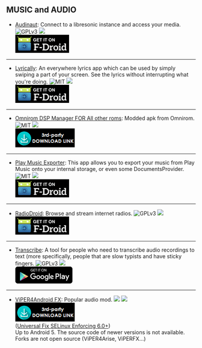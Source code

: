 <!--
    Copyright (C)  2016 PRIMOKORN.
    Permission is granted to copy, distribute and/or modify this document
    under the terms of the GNU Free Documentation License, Version 1.3
    or any later version published by the Free Software Foundation;
    with no Invariant Sections, no Front-Cover Texts, and no Back-Cover Texts.
    A copy of the license is included in the section entitled "GNU
    Free Documentation License".
-->
## MUSIC and AUDIO

* [Audinaut](https://f-droid.org/repository/browse/?fdfilter=Audinaut&fdid=net.nullsum.audinaut): Connect to a libresonic instance and access your media.
![GPLv3](https://img.shields.io/badge/License-GPLv3-brightgreen.svg?style=flat-square)
[![](https://img.shields.io/badge/Source-Github-lightgrey.svg?style=flat-square)](https://github.com/nvllsvm/Audinaut)  
[![](Pictures/F-Droid.png)](https://f-droid.org/repository/browse/?fdfilter=Audinaut&fdid=net.nullsum.audinaut)

***

* [Lyrically](http://v.ht/Qjqc): An everywhere lyrics app which can be used by simply swiping a part of your screen. See the lyrics without interrupting what you're doing.
![MIT](https://img.shields.io/badge/License-MIT-orange.svg?style=flat-square)
[![](https://img.shields.io/badge/Source-Github-lightgrey.svg?style=flat-square)](https://github.com/shkcodes/Lyrically)  
[![](Pictures/F-Droid.png)](http://v.ht/Qjqc)

***

* [Omnirom DSP Manager FOR All other roms](http://v.ht/19sd): Modded apk from Omnirom.
![MIT](https://img.shields.io/badge/License-MIT-orange.svg?style=flat-square)
[![](https://img.shields.io/badge/Website/Source-Github-lightgrey.svg?style=flat-square)](https://james34602.github.io/JamesDSPManager/)  
[![](Pictures/3rd-party.png)](https://github.com/james34602/JamesDSPManager/releases)

***

* [Play Music Exporter](https://f-droid.org/repository/browse/?fdid=re.jcg.playmusicexporter): This app allows you to export your music from Play Music onto your internal storage, or even some DocumentsProvider.
![MIT](https://img.shields.io/badge/License-MIT-orange.svg?style=flat-square)
[![](https://img.shields.io/badge/Source-Github-lightgrey.svg?style=flat-square)](https://github.com/jcgruenhage/PlayMusicExporter)  
[![](Pictures/F-Droid.png)](https://f-droid.org/repository/browse/?fdid=re.jcg.playmusicexporter)

***

* [RadioDroid](http://v.ht/xoOG1): Browse and stream internet radios.
![GPLv3](https://img.shields.io/badge/License-GPLv3-brightgreen.svg?style=flat-square)
[![](https://img.shields.io/badge/Source-Github-lightgrey.svg?style=flat-square)](https://github.com/segler-alex/RadioDroid)  
[![](Pictures/F-Droid.png)](http://v.ht/xoOG1)

***

* [Transcribe](https://github.com/p-edelman/Transcribe): A tool for people who need to transcribe audio recordings to text (more specifically, people that are slow typists and have sticky fingers.
![GPLv3](https://img.shields.io/badge/License-GPLv3-brightgreen.svg?style=flat-square)
[![](https://img.shields.io/badge/Source-Github-lightgrey.svg?style=flat-square)](https://github.com/p-edelman/Transcribe)  
[![](Pictures/Google_Play.png)](https://play.google.com/store/apps/details?id=org.mrpi.transcribe)

***

* [ViPER4Android FX](http://v.ht/T2LF): Popular audio mod.
![](https://img.shields.io/badge/License-Missing-000000.svg?style=flat-square)
[![](https://img.shields.io/badge/Source-Github-lightgrey.svg?style=flat-square)](https://github.com/vipersaudio/viper4android_fx)  
[![](Pictures/3rd-party.png)](http://v.ht/T2LF)  
([Universal Fix SELinux Enforcing 6.0+](http://v.ht/zzjZ))  
Up to Android 5. The source code of newer versions is not available. Forks are not open source (ViPER4Arise, ViPERFX...)